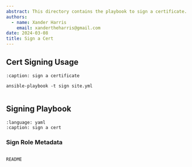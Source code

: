 ```yaml
---
abstract: This directory contains the playbook to sign a certificate.
authors:
  - name: Xander Harris
    email: xandertheharris@gmail.com
date: 2024-03-08
title: Sign a Cert
---
```


## Cert Signing Usage

```{code-block} shell
:caption: sign a certificate

ansible-playbook -t sign site.yml
```

```{index} certificate; sign

```

## Signing Playbook

```{literalinclude} /roles/sign/tasks/main.yml
:language: yaml
:caption: sign a cert
```

### Sign Role Metadata

```{autoyaml} roles/sign/meta/main.yml

```

```{toctree}
README
```

```{sectionauthor} Xander Harris <xandertheharris@gmail.com>

```
